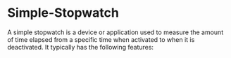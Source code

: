 # Simple-Stopwatch
A simple stopwatch is a device or application used to measure the amount of time elapsed from a specific time when activated to when it is deactivated. It typically has the following features:
